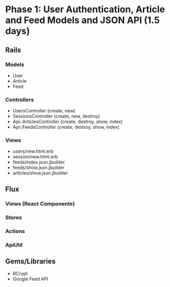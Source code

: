 # Phase 1: User Authentication, Article and Feed Models and JSON API (1.5 days)

## Rails
### Models
* User
* Article
* Feed

### Controllers
* UsersController (create, new)
* SessionsController (create, new, destroy)
* Api::ArticlesController (create, destroy, show, index)
* Api::FeedsController (create, destroy, show, index)

### Views
* users/new.html.erb
* session/new.html.erb
* feeds/index.json.jbuilder
* feeds/show.json.jbuilder
* articles/show.json.jbuilder

## Flux
### Views (React Components)

### Stores

### Actions

### ApiUtil

## Gems/Libraries
* BCrypt
* Google Feed API
